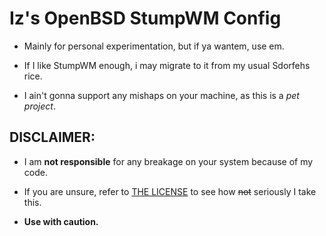 # Iz's OpenBSD StumpWM Config 

- Mainly for personal experimentation, but if ya wantem, use em.

- If I like StumpWM enough, i may migrate to it from my usual Sdorfehs rice.

- I ain't gonna support any mishaps on your machine, as this is a *pet project*.

## DISCLAIMER:

- I am **not responsible** for any breakage on your system because of my code.

- If you are unsure, refer to [THE LICENSE](LICENSE.txt) to see how ~~not~~ seriously I take this.

- **Use with caution.**
